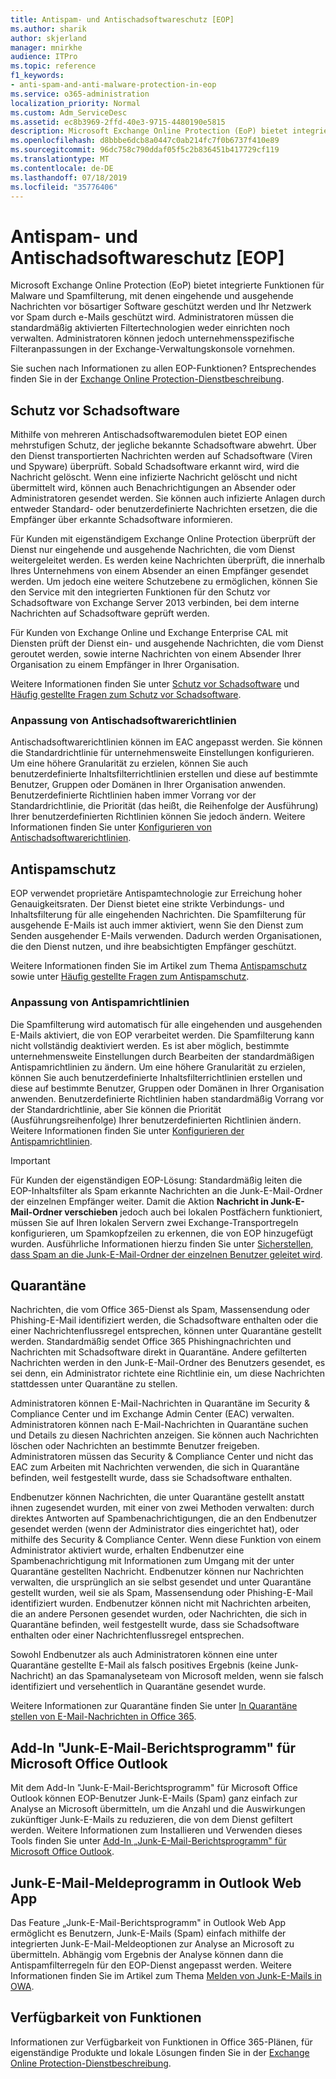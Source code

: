```yaml
---
title: Antispam- und Antischadsoftwareschutz [EOP]
ms.author: sharik
author: skjerland
manager: mnirkhe
audience: ITPro
ms.topic: reference
f1_keywords:
- anti-spam-and-anti-malware-protection-in-eop
ms.service: o365-administration
localization_priority: Normal
ms.custom: Adm_ServiceDesc
ms.assetid: ec8b3969-2ffd-40e3-9715-4480190e5815
description: Microsoft Exchange Online Protection (EoP) bietet integrierte Funktionen für Malware und Spamfilterung, mit denen eingehende und ausgehende Nachrichten vor bösartiger Software geschützt werden und Ihr Netzwerk vor Spam durch e-Mails geschützt wird. Administratoren müssen die standardmäßig aktivierten Filtertechnologien weder einrichten noch verwalten. Administratoren können jedoch unternehmensspezifische Filteranpassungen in der Exchange-Verwaltungskonsole vornehmen.
ms.openlocfilehash: d8bbbe6dcb8a0447c0ab214fc7f0b6737f410e89
ms.sourcegitcommit: 96dc758c790ddaf05f5c2b836451b417729cf119
ms.translationtype: MT
ms.contentlocale: de-DE
ms.lasthandoff: 07/18/2019
ms.locfileid: "35776406"
---
```

# <a name="anti-spam-and-anti-malware-protectioneop"></a>Antispam- und Antischadsoftwareschutz [EOP]

Microsoft Exchange Online Protection (EoP) bietet integrierte Funktionen für Malware und Spamfilterung, mit denen eingehende und ausgehende Nachrichten vor bösartiger Software geschützt werden und Ihr Netzwerk vor Spam durch e-Mails geschützt wird. Administratoren müssen die standardmäßig aktivierten Filtertechnologien weder einrichten noch verwalten. Administratoren können jedoch unternehmensspezifische Filteranpassungen in der Exchange-Verwaltungskonsole vornehmen.
  
Sie suchen nach Informationen zu allen EOP-Funktionen? Entsprechendes finden Sie in der [Exchange Online Protection-Dienstbeschreibung](exchange-online-protection-service-description.md).
  
## <a name="anti-malware-protection"></a>Schutz vor Schadsoftware
<a name="BKMK_antimalwareprotection"> </a>

Mithilfe von mehreren Antischadsoftwaremodulen bietet EOP einen mehrstufigen Schutz, der jegliche bekannte Schadsoftware abwehrt. Über den Dienst transportierten Nachrichten werden auf Schadsoftware (Viren und Spyware) überprüft. Sobald Schadsoftware erkannt wird, wird die Nachricht gelöscht. Wenn eine infizierte Nachricht gelöscht und nicht übermittelt wird, können auch Benachrichtigungen an Absender oder Administratoren gesendet werden. Sie können auch infizierte Anlagen durch entweder Standard- oder benutzerdefinierte Nachrichten ersetzen, die die Empfänger über erkannte Schadsoftware informieren.
  
Für Kunden mit eigenständigem Exchange Online Protection überprüft der Dienst nur eingehende und ausgehende Nachrichten, die vom Dienst weitergeleitet werden. Es werden keine Nachrichten überprüft, die innerhalb Ihres Unternehmens von einem Absender an einen Empfänger gesendet werden. Um jedoch eine weitere Schutzebene zu ermöglichen, können Sie den Service mit den integrierten Funktionen für den Schutz vor Schadsoftware von Exchange Server 2013 verbinden, bei dem interne Nachrichten auf Schadsoftware geprüft werden.
  
Für Kunden von Exchange Online und Exchange Enterprise CAL mit Diensten prüft der Dienst ein- und ausgehende Nachrichten, die vom Dienst geroutet werden, sowie interne Nachrichten von einem Absender Ihrer Organisation zu einem Empfänger in Ihrer Organisation. 
  
Weitere Informationen finden Sie unter [Schutz vor Schadsoftware](https://go.microsoft.com/fwlink/p/?LinkId=282244) und [Häufig gestellte Fragen zum Schutz vor Schadsoftware](https://go.microsoft.com/fwlink/p/?LinkId=320401).
  
### <a name="customize-anti-malware-policies"></a>Anpassung von Antischadsoftwarerichtlinien
<a name="BKMK_customizeantimalwarepolicies"> </a>

Antischadsoftwarerichtlinien können im EAC angepasst werden. Sie können die Standardrichtlinie für unternehmensweite Einstellungen konfigurieren. Um eine höhere Granularität zu erzielen, können Sie auch benutzerdefinierte Inhaltsfilterrichtlinien erstellen und diese auf bestimmte Benutzer, Gruppen oder Domänen in Ihrer Organisation anwenden. Benutzerdefinierte Richtlinien haben immer Vorrang vor der Standardrichtlinie, die Priorität (das heißt, die Reihenfolge der Ausführung) Ihrer benutzerdefinierten Richtlinien können Sie jedoch ändern. Weitere Informationen finden Sie unter [Konfigurieren von Antischadsoftwarerichtlinien](https://go.microsoft.com/fwlink/p/?LinkId=320402).
  
## <a name="anti-spam-protection"></a>Antispamschutz
<a name="BKMK_antispamprotection"> </a>

EOP verwendet proprietäre Antispamtechnologie zur Erreichung hoher Genauigkeitsraten. Der Dienst bietet eine strikte Verbindungs- und Inhaltsfilterung für alle eingehenden Nachrichten. Die Spamfilterung für ausgehende E-Mails ist auch immer aktiviert, wenn Sie den Dienst zum Senden ausgehender E-Mails verwenden. Dadurch werden Organisationen, die den Dienst nutzen, und ihre beabsichtigten Empfänger geschützt.
  
Weitere Informationen finden Sie im Artikel zum Thema [Antispamschutz](https://go.microsoft.com/fwlink/p/?LinkId=271754) sowie unter [Häufig gestellte Fragen zum Antispamschutz](https://go.microsoft.com/fwlink/p/?LinkId=320403).
  
### <a name="customize-anti-spam-policies"></a>Anpassung von Antispamrichtlinien
<a name="BKMK_customizeantispampolicies"> </a>

Die Spamfilterung wird automatisch für alle eingehenden und ausgehenden E-Mails aktiviert, die von EOP verarbeitet werden. Die Spamfilterung kann nicht vollständig deaktiviert werden. Es ist aber möglich, bestimmte unternehmensweite Einstellungen durch Bearbeiten der standardmäßigen Antispamrichtlinien zu ändern. Um eine höhere Granularität zu erzielen, können Sie auch benutzerdefinierte Inhaltsfilterrichtlinien erstellen und diese auf bestimmte Benutzer, Gruppen oder Domänen in Ihrer Organisation anwenden. Benutzerdefinierte Richtlinien haben standardmäßig Vorrang vor der Standardrichtlinie, aber Sie können die Priorität (Ausführungsreihenfolge) Ihrer benutzerdefinierten Richtlinien ändern. Weitere Informationen finden Sie unter [Konfigurieren der Antispamrichtlinien](https://go.microsoft.com/fwlink/p/?LinkId=282243).
  
> [!IMPORTANT]
> Für Kunden der eigenständigen EOP-Lösung: Standardmäßig leiten die EOP-Inhaltsfilter als Spam erkannte Nachrichten an die Junk-E-Mail-Ordner der einzelnen Empfänger weiter. Damit die Aktion **Nachricht in Junk-E-Mail-Ordner verschieben** jedoch auch bei lokalen Postfächern funktioniert, müssen Sie auf Ihren lokalen Servern zwei Exchange-Transportregeln konfigurieren, um Spamkopfzeilen zu erkennen, die von EOP hinzugefügt wurden. Ausführliche Informationen hierzu finden Sie unter [Sicherstellen, dass Spam an die Junk-E-Mail-Ordner der einzelnen Benutzer geleitet wird](https://go.microsoft.com/fwlink/p/?LinkId=320396). 
  
## <a name="quarantine"></a>Quarantäne
<a name="BKMK_quarantine"> </a>

Nachrichten, die vom Office 365-Dienst als Spam, Massensendung oder Phishing-E-Mail identifiziert werden, die Schadsoftware enthalten oder die einer Nachrichtenflussregel entsprechen, können unter Quarantäne gestellt werden. Standardmäßig sendet Office 365 Phishingnachrichten und Nachrichten mit Schadsoftware direkt in Quarantäne. Andere gefilterten Nachrichten werden in den Junk-E-Mail-Ordner des Benutzers gesendet, es sei denn, ein Administrator richtete eine Richtlinie ein, um diese Nachrichten stattdessen unter Quarantäne zu stellen.
  
Administratoren können E-Mail-Nachrichten in Quarantäne im Security &amp; Compliance Center und im Exchange Admin Center (EAC) verwalten. Administratoren können nach E-Mail-Nachrichten in Quarantäne suchen und Details zu diesen Nachrichten anzeigen. Sie können auch Nachrichten löschen oder Nachrichten an bestimmte Benutzer freigeben. Administratoren müssen das Security &amp; Compliance Center und nicht das EAC zum Arbeiten mit Nachrichten verwenden, die sich in Quarantäne befinden, weil festgestellt wurde, dass sie Schadsoftware enthalten.
  
Endbenutzer können Nachrichten, die unter Quarantäne gestellt anstatt ihnen zugesendet wurden, mit einer von zwei Methoden verwalten: durch direktes Antworten auf Spambenachrichtigungen, die an den Endbenutzer gesendet werden (wenn der Administrator dies eingerichtet hat), oder mithilfe des Security &amp; Compliance Center. Wenn diese Funktion von einem Administrator aktiviert wurde, erhalten Endbenutzer eine Spambenachrichtigung mit Informationen zum Umgang mit der unter Quarantäne gestellten Nachricht. Endbenutzer können nur Nachrichten verwalten, die ursprünglich an sie selbst gesendet und unter Quarantäne gestellt wurden, weil sie als Spam, Massensendung oder Phishing-E-Mail identifiziert wurden. Endbenutzer können nicht mit Nachrichten arbeiten, die an andere Personen gesendet wurden, oder Nachrichten, die sich in Quarantäne befinden, weil festgestellt wurde, dass sie Schadsoftware enthalten oder einer Nachrichtenflussregel entsprechen.
  
Sowohl Endbenutzer als auch Administratoren können eine unter Quarantäne gestellte E-Mail als falsch positives Ergebnis (keine Junk-Nachricht) an das Spamanalyseteam von Microsoft melden, wenn sie falsch identifiziert und versehentlich in Quarantäne gesendet wurde.
  
Weitere Informationen zur Quarantäne finden Sie unter [In Quarantäne stellen von E-Mail-Nachrichten in Office 365](https://go.microsoft.com/fwlink/?linkid=848032).
  
## <a name="junk-email-reporting-add-in-for-microsoft-office-outlook"></a>Add-In "Junk-E-Mail-Berichtsprogramm" für Microsoft Office Outlook
<a name="BKMK_junkemailreportingaddinformicrosoftofficeoutlook"> </a>

Mit dem Add-In "Junk-E-Mail-Berichtsprogramm" für Microsoft Office Outlook können EOP-Benutzer Junk-E-Mails (Spam) ganz einfach zur Analyse an Microsoft übermitteln, um die Anzahl und die Auswirkungen zukünftiger Junk-E-Mails zu reduzieren, die von dem Dienst gefiltert werden. Weitere Informationen zum Installieren und Verwenden dieses Tools finden Sie unter [Add-In „Junk-E-Mail-Berichtsprogramm" für Microsoft Office Outlook](https://go.microsoft.com/fwlink/p/?LinkId=282248).
  
## <a name="junk-email-reporting-in-outlook-web-app"></a>Junk-E-Mail-Meldeprogramm in Outlook Web App
<a name="Bkmk_JunkEmailReporting_OWA"> </a>

Das Feature „Junk-E-Mail-Berichtsprogramm" in Outlook Web App ermöglicht es Benutzern, Junk-E-Mails (Spam) einfach mithilfe der integrierten Junk-E-Mail-Meldeoptionen zur Analyse an Microsoft zu übermitteln. Abhängig vom Ergebnis der Analyse können dann die Antispamfilterregeln für den EOP-Dienst angepasst werden. Weitere Informationen finden Sie im Artikel zum Thema [Melden von Junk-E-Mails in OWA](https://go.microsoft.com/fwlink/?LinkId=393323).
  
## <a name="feature-availability"></a>Verfügbarkeit von Funktionen
<a name="Bkmk_JunkEmailReporting_OWA"> </a>

Informationen zur Verfügbarkeit von Funktionen in Office 365-Plänen, für eigenständige Produkte und lokale Lösungen finden Sie in der [Exchange Online Protection-Dienstbeschreibung](exchange-online-protection-service-description.md).
  

